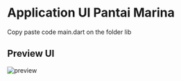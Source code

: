 # Application UI Pantai Marina

Copy paste code main.dart on the folder lib

## Preview UI

![preview](https://user-images.githubusercontent.com/19799218/199523061-e2eb8d9b-eb93-48e7-b9ba-3ab853a7fbac.png)
